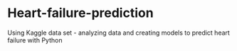# Heart-failure-prediction
Using Kaggle data set - analyzing data and creating models to predict heart failure with Python
